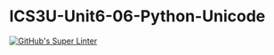 # ICS3U-Unit6-06-Python-Unicode

[![GitHub's Super Linter](https://github.com/sydneykuhn/ICS3U-Unit6-06-Python-Unicode/workflows/GitHub's%20Super%20Linter/badge.svg)](https://github.com/sydneykuhn/ICS3U-Unit6-06-Python-Unicode)
